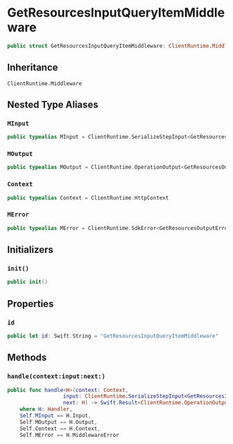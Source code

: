 # GetResourcesInputQueryItemMiddleware

``` swift
public struct GetResourcesInputQueryItemMiddleware: ClientRuntime.Middleware 
```

## Inheritance

`ClientRuntime.Middleware`

## Nested Type Aliases

### `MInput`

``` swift
public typealias MInput = ClientRuntime.SerializeStepInput<GetResourcesInput>
```

### `MOutput`

``` swift
public typealias MOutput = ClientRuntime.OperationOutput<GetResourcesOutputResponse>
```

### `Context`

``` swift
public typealias Context = ClientRuntime.HttpContext
```

### `MError`

``` swift
public typealias MError = ClientRuntime.SdkError<GetResourcesOutputError>
```

## Initializers

### `init()`

``` swift
public init() 
```

## Properties

### `id`

``` swift
public let id: Swift.String = "GetResourcesInputQueryItemMiddleware"
```

## Methods

### `handle(context:input:next:)`

``` swift
public func handle<H>(context: Context,
                  input: ClientRuntime.SerializeStepInput<GetResourcesInput>,
                  next: H) -> Swift.Result<ClientRuntime.OperationOutput<GetResourcesOutputResponse>, MError>
    where H: Handler,
    Self.MInput == H.Input,
    Self.MOutput == H.Output,
    Self.Context == H.Context,
    Self.MError == H.MiddlewareError
```
